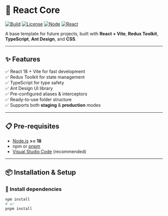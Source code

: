 # 🚀 React Core

[![Build](https://img.shields.io/badge/build-passing-brightgreen)](https://github.com/)
[![License](https://img.shields.io/badge/license-MIT-blue.svg)](LICENSE)
[![Node](https://img.shields.io/badge/node-%3E=18.x-green)](https://nodejs.org/)
[![React](https://img.shields.io/badge/react-18+-blue)](https://react.dev/)

A base template for future projects, built with **React + Vite**, **Redux Toolkit**, **TypeScript**, **Ant Design**, and **CSS**.

---

## ✨ Features

✅ React 18 + Vite for fast development  
✅ Redux Toolkit for state management  
✅ TypeScript for type safety  
✅ Ant Design UI library  
✅ Pre-configured aliases & interceptors  
✅ Ready-to-use folder structure  
✅ Supports both **staging** & **production** modes

---

## 📋 Pre-requisites

- [Node.js](https://nodejs.org/) **>= 18**
- npm or [pnpm](https://pnpm.io/)
- [Visual Studio Code](https://code.visualstudio.com/) (recommended)

---

## 📦 Installation & Setup

### 🔧 Install dependencies

```bash
npm install
# or
pnpm install
```
